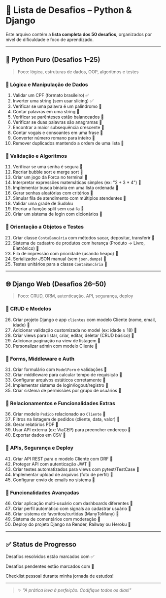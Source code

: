 # 🧩 Lista de Desafios – Python & Django

Este arquivo contém a **lista completa dos 50 desafios**, organizados por nível de dificuldade e foco de aprendizado.

---

## 🐍 Python Puro (Desafios 1–25)

> Foco: lógica, estruturas de dados, OOP, algoritmos e testes

### 🔸 Lógica e Manipulação de Dados

1. Validar um CPF (formato brasileiro) ✅
2. Inverter uma string (sem usar slicing) ✅
3. Verificar se uma palavra é um palíndromo 🔲
4. Contar palavras em uma string 🔲
5. Verificar se parênteses estão balanceados 🔲
6. Verificar se duas palavras são anagramas 🔲
7. Encontrar a maior subsequência crescente 🔲
8. Contar vogais e consoantes em uma frase 🔲
9. Converter número romano para inteiro 🔲
10. Remover duplicados mantendo a ordem de uma lista 🔲

### 🔸 Validação e Algoritmos

11. Verificar se uma senha é segura 🔲
12. Recriar bubble sort e merge sort 🔲
13. Criar um jogo da Forca no terminal 🔲
14. Interpretar expressões matemáticas simples (ex: "2 + 3 * 4") 🔲
15. Implementar busca binária em uma lista ordenada 🔲
16. Gerar senhas aleatórias com critérios 🔲
17. Simular fila de atendimento com múltiplos atendentes 🔲
18. Validar uma grade de Sudoku 
19. Recriar a função split sem usá-la 🔲
20. Criar um sistema de login com dicionários 🔲

### 🔸 Orientação a Objetos e Testes

21. Criar classe `ContaBancária` com métodos sacar, depositar, transferir 🔲
22. Sistema de cadastro de produtos com herança (Produto → Livro, Eletrônico) 🔲
23. Fila de impressão com prioridade (usando heapq) 🔲
24. Serializador JSON manual (sem `json.dumps`) 🔲
25. Testes unitários para a classe `ContaBancária` 🔲

---

## 🌐 Django Web (Desafios 26–50)

> Foco: CRUD, ORM, autenticação, API, segurança, deploy

### 🔸 CRUD e Modelos

26. Criar projeto Django e app `clientes` com modelo Cliente (nome, email, idade) 🔲
27. Adicionar validação customizada no model (ex: idade ≥ 18) 🔲
28. Criar views para listar, criar, editar, deletar (CRUD básico) 🔲
29. Adicionar paginação na view de listagem 🔲
30. Personalizar admin com modelo Cliente 🔲

### 🔸 Forms, Middleware e Auth

31. Criar formulário com `ModelForm` e validações 🔲
32. Criar middleware para calcular tempo de requisição 🔲
33. Configurar arquivos estáticos corretamente 🔲
34. Implementar sistema de login/logout/registro 🔲
35. Criar sistema de permissões por grupo de usuários 🔲

### 🔸 Relacionamentos e Funcionalidades Extras

36. Criar modelo `Pedido` relacionado ao `Cliente` 🔲
37. Filtros na listagem de pedidos (cliente, data, valor) 🔲
38. Gerar relatórios PDF 🔲
39. Usar API externa (ex: ViaCEP) para preencher endereço 🔲
40. Exportar dados em CSV 🔲

### 🔸 APIs, Segurança e Deploy

41. Criar API REST para o modelo Cliente com DRF 🔲
42. Proteger API com autenticação JWT 🔲
43. Criar testes automatizados para views com pytest/TestCase 🔲
44. Implementar upload de arquivos (foto de perfil) 🔲
45. Configurar envio de emails no sistema 🔲

### 🔸 Funcionalidades Avançadas

46. Criar aplicação multi-usuário com dashboards diferentes 🔲
47. Criar perfil automático com signals ao cadastrar usuário 🔲
48. Criar sistema de favoritos/curtidas (ManyToMany) 🔲
49. Sistema de comentários com moderação 🔲
50. Deploy do projeto Django na Render, Railway ou Heroku 🔲

---

## ✅ Status de Progresso

Desafios resolvidos estão marcados com ✅

Desafios pendentes estão marcados com 🔲

Checklist pessoal durante minha jornada de estudos!

---

> ✨ *"A prática leva à perfeição. Codifique todos os dias!"*
